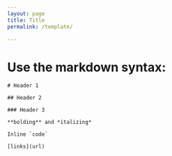 ```yaml
---
layout: page
title: Title
permalink: /template/

---
```

<!-- change visible to true to make it viewable on the site-->

# Use the markdown syntax:
```
# Header 1

## Header 2

### Header 3

**bolding** and *italizing*

Inline `code`

[links](url)
```
